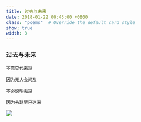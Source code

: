 ```yaml
---
title: 过去与未来
date: 2018-01-22 00:43:00 +0800
class: "poems"  # Override the default card style
show: true
width: 3
---
```


### 过去与未来

```angular2html
不需交代来路

因为无人会问及

不必说明去路

因为去路早已迷离
```

<div>
<img src="{{ 'assets/images/poems/past_future.jpg' | relative_url }}" class="img-fluid rounded" >
</div>